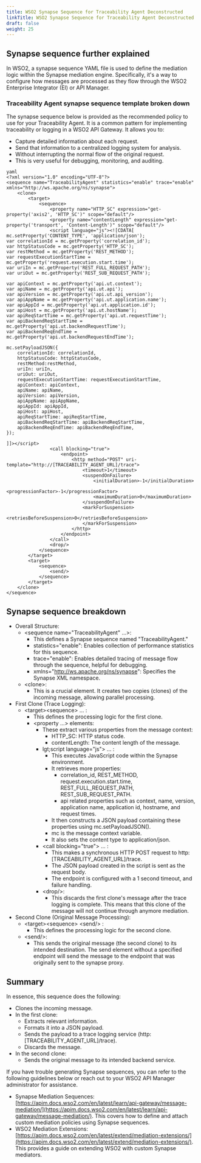 ```yaml
---
title: WSO2 Synapse Sequence for Traceability Agent Deconstructed
linkTitle: WSO2 Synapse Sequence for Traceability Agent Deconstructed
draft: false
weight: 25
---
```


## Synapse sequence further explained

In WSO2, a synapse sequence YAML file is used to define the mediation logic within the Synapse mediation engine. Specifically, it's a way to configure how messages are processed as they flow through the WSO2 Enterprise Integrator (EI) or API Manager.

### Traceability Agent synapse sequence template broken down

The synapse sequence below is provided as the recommended policy to use for your Traceability Agent. It is a common pattern for implementing traceability or logging in a WSO2 API Gateway. It allows you to:

* Capture detailed information about each request.
* Send that information to a centralized logging system for analysis.
* Without interrupting the normal flow of the original request.
* This is very useful for debugging, monitoring, and auditing.

```
yaml
<?xml version="1.0" encoding="UTF-8"?>
<sequence name="TraceabilityAgent" statistics="enable" trace="enable" xmlns="http://ws.apache.org/ns/synapse">
    <clone>
        <target>
            <sequence>
                <property name="HTTP_SC" expression="get-property('axis2', 'HTTP_SC')" scope="default"/>
                <property name="contentLength" expression="get-property('transport', 'Content-Length')" scope="default"/>
                <script language="js"><![CDATA[
mc.setProperty('CONTENT_TYPE', 'application/json');
var correlationId = mc.getProperty('correlation_id');
var httpStatusCode = mc.getProperty('HTTP_SC');
var restMethod = mc.getProperty('REST_METHOD');
var requestExecutionStartTime = mc.getProperty('request.execution.start.time');
var uriIn = mc.getProperty('REST_FULL_REQUEST_PATH');
var uriOut = mc.getProperty('REST_SUB_REQUEST_PATH');

var apiContext = mc.getProperty('api.ut.context');
var apiName = mc.getProperty('api.ut.api');
var apiVersion = mc.getProperty('api.ut.api_version');
var apiAppName = mc.getProperty('api.ut.application.name');
var apiAppId = mc.getProperty('api.ut.application.id');
var apiHost = mc.getProperty('api.ut.hostName');
var apiReqStartTime = mc.getProperty('api.ut.requestTime');
var apiBackendReqStartTime = mc.getProperty('api.ut.backendRequestTime');
var apiBackendReqEndTime = mc.getProperty('api.ut.backendRequestEndTime');

mc.setPayloadJSON({
    correlationId: correlationId,
    httpStatusCode: httpStatusCode,
    restMethod:restMethod,
    uriIn: uriIn,
    uriOut: uriOut,
    requestExecutionStartTime: requestExecutionStartTime,
    apiContext: apiContext,
    apiName: apiName,
    apiVersion: apiVersion,
    apiAppName: apiAppName,
    apiAppId: apiAppId,
    apiHost: apiHost,
    apiReqStartTime: apiReqStartTime,
    apiBackendReqStartTime: apiBackendReqStartTime,
    apiBackendReqEndTime: apiBackendReqEndTime,
});

]]></script>
                <call blocking="true">
                    <endpoint>
                        <http method="POST" uri-template="http://[TRACEABILITY_AGENT_URL]/trace">
                            <timeout>1</timeout>
                            <suspendOnFailure>
                                <initialDuration>-1</initialDuration>
                                <progressionFactor>-1</progressionFactor>
                                <maximumDuration>0</maximumDuration>
                            </suspendOnFailure>
                            <markForSuspension>
                                <retriesBeforeSuspension>0</retriesBeforeSuspension>
                            </markForSuspension>
                        </http>
                    </endpoint>
                </call>
                <drop/>
            </sequence>
        </target>
        <target>
            <sequence>
                <send/>
            </sequence>
        </target>
    </clone>
</sequence>

```

## Synapse sequence breakdown

* Overall Structure:
    * <sequence name="TraceabilityAgent" ...>:
        * This defines a Synapse sequence named "TraceabilityAgent."
        * statistics="enable": Enables collection of performance statistics for this sequence.
        * trace="enable": Enables detailed tracing of message flow through the sequence, helpful for debugging.
        * xmlns="<http://ws.apache.org/ns/synapse>": Specifies the Synapse XML namespace.
    * &lt;clone&gt;:
        * This is a crucial element. It creates two copies (clones) of the incoming message, allowing parallel processing.
* First Clone (Trace Logging):
    * &lt;target&gt;&lt;sequence&gt; ... </sequence></target>:
        * This defines the processing logic for the first clone.
        * <property ...> elements:
            * These extract various properties from the message context:
                * HTTP_SC: HTTP status code.
                * contentLength: The content length of the message.
            * lgt;script language="js"&gt; ... </script>:
                * This executes JavaScript code within the Synapse environment.
                * It retrieves more properties:
                    * correlation_id, REST_METHOD, request.execution.start.time, REST_FULL_REQUEST_PATH, REST_SUB_REQUEST_PATH.
                    * api related properties such as context, name, version, application name, application id, hostname, and request times.
                * It then constructs a JSON payload containing these properties using mc.setPayloadJSON().
                * mc is the message context variable.
                * It also sets the content type to application/json.
            * &lt;call blocking="true"&gt; ... </call>:
                * This makes a synchronous HTTP POST request to http:[TRACEABILITY_AGENT_URL]/trace.
                * The JSON payload created in the script is sent as the request body.
                * The endpoint is configured with a 1 second timeout, and failure handling.
            * &lt;drop/&gt;:
                * This discards the first clone's message after the trace logging is complete. This means that this clone of the message will not continue through anymore mediation.
* Second Clone (Original Message Processing):
    * &lt;target&gt;&lt;sequence&gt;  &lt;send/&gt; </sequence></target>:
        * This defines the processing logic for the second clone.
    * &lt;send/&gt;:
        * This sends the original message (the second clone) to its intended destination. The send element without a specified endpoint will send the message to the endpoint that was originally sent to the synapse proxy.

## Summary

In essence, this sequence does the following:

* Clones the incoming message.
* In the first clone:
    * Extracts relevant information.
    * Formats it into a JSON payload.
    * Sends the payload to a trace logging service (http:[TRACEABILITY_AGENT_URL]/trace).
    * Discards the message.
* In the second clone:
    * Sends the original message to its intended backend service.

If you have trouble generating Synapse sequences, you can refer to the following guidelines below or reach out to your WSO2 API Manager administrator for assistance.

* Synapse Mediation Sequences: [https://apim.docs.wso2.com/en/latest/learn/api-gateway/message-mediation/](https://apim.docs.wso2.com/en/latest/learn/api-gateway/message-mediation/). This covers how to define and attach custom mediation policies using Synapse sequences.
* WSO2 Mediation Extensions: [https://apim.docs.wso2.com/en/latest/extend/mediation-extensions/](https://apim.docs.wso2.com/en/latest/extend/mediation-extensions/). This provides a guide on extending WSO2 with custom Synapse mediators.